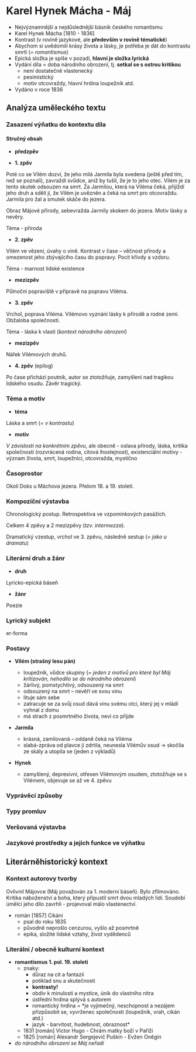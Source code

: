 # Karel Hynek Mácha - Máj

- Nejvýznamnější a nejdůslednější básník českého romantismu
- Karel Hynek Mácha [1810 - 1836]
- Kontrast (v rovině jazykové, ale **především v rovině tématické**)
- Abychom si uvědomili krásy života a lásky, je potřeba je dát do kontrastu smrti (*= romantismus*)
- Epická složka je spíše v pozadí, **hlavní je složka lyrická**
- Vydání díla = doba národního obrození, tj. **setkal se s ostrou kritikou**
  - není dostatečně vlastenecký
  - pesimistický
  - motiv otcovraždy, hlavní hrdina loupežník atd.
- Vydáno v roce 1836

## Analýza uměleckého textu

### Zasazení výňatku do kontextu díla

#### Stručný obsah

- **předzpěv**

- **1. zpěv** 

Poté co se Vilém dozví, že jeho milá Jarmila byla svedena (ještě před tím, než se poznali), zavraždí svůdce, aniž by tušil, že je to jeho otec. Vilém je za tento skutek odsouzen na smrt. Za Jarmilou, která na Viléma čeká, přijíždí jeho druh a sdělí jí, že Vilém je uvězněn a čeká na smrt pro otcovraždu. Jarmila pro žal a smutek skáče do jezera.

Obraz Májové přírody, sebevražda Jarmily skokem do jezera. Motiv lásky a nevěry.

Téma - příroda

- **2. zpěv**

Vilém ve vězení, úvahy o vině. Kontrast v čase – věčnost přírody a omezenost jeho zbývajícího času do popravy. Pocit křivdy a vzdoru.

Téma - marnost lidské existence

- **mezizpěv**

Půlnoční popraviště v přípravě na popravu Viléma.

- **3. zpěv**

Vrchol, poprava Viléma. Vilémovo vyznání lásky k přírodě a rodné zemi. Obžaloba společnosti.

Téma - láska k vlasti (*kontext národního obrození*)

- **mezizpěv**

Nářek Vilémových druhů.

- **4. zpěv** (epilog)

Po čase přichází poutník, autor se ztotožňuje, zamyšlení nad tragikou lidského osudu. Závěr tragický.

### Téma a motiv

- **téma**

Láska a smrt (*= v kontrastu*)

- **motiv**

*V závislosti na konkrétním zpěvu*, ale obecně - oslava přírody, láska, kritika společnosti (rozvrácená rodina, citová lhostejnost), existenciální motivy - význam života, smrt, loupežníci, otcovražda, mystično

### Časoprostor

Okolí Doks u Máchova jezera. Přelom 18. a 19. století.

### Kompoziční výstavba

Chronologický postup. Retrospektiva ve vzpomínkových pasážích.

Celkem 4 zpěvy a 2 mezizpěvy (*tzv. intermezza*).

Dramatický vzestup, vrchol ve 3. zpěvu, následně sestup (*= jako u dramatu*)

### Literární druh a žánr

- **druh**

Lyricko-epická báseň

- **žánr**

Poezie

### Lyrický subjekt

er-forma

### Postavy

- **Vilém (strašný lesu pán)**
  - loupežník, vůdce skupiny (*= jeden z motivů pro které byl Máj kritizován, nehodilo se do národního obrození*)
  - žárlivý, pomstychtivý, odsouzený na smrt
  - odsouzený na smrt – nevěří ve svou vinu
  - lituje  sám sebe
  - zatracuje se za svůj osud dává vinu svému otci, který jej v mládí vyhnal z domu
  - má strach z posmrtného života, neví co přijde

- **Jarmila**
  - krásná, zamilovaná – oddaně čeká na Viléma
  - slabá-zpráva od plavce ji zdrtila, neunesla Vilémův osud -> skočila ze skály a utopila se (jeden z výkladů)

- **Hynek**
  - zamyšlený, depresivní, otřesen Vilémovým osudem, ztotožňuje se s Vilémem, objevuje se až ve 4. zpěvu

### Vyprávěcí způsoby

### Typy promluv

### Veršovaná výstavba

### Jazykové prostředky a jejich funkce ve výňatku

## Literárněhistorický kontext
### Kontext autorovy tvorby

Ovlivnil Májovce (Máj považován za 1. moderní báseň). Bylo zfilmováno. Kritika náboženství a boha, který připustil smrt dvou mladých lidí. Soudobí úmělci jeho dílo zavrhli - projevoval málo vlastenectví.

- román [1857] Cikáni
  - psal do roku 1835
  - původně neprošlo cenzurou, vyšlo až posmrtně
  - epika, složité lidské vztahy, život vydědenců

### Literální / obecně kulturní kontext

- **romantismus 1. pol. 19. století**
  - znaky:
    - důraz na cit a fantazii
    - potiklad snu a skutečnosti
    - **kontrasty!**
    - obdiv k minulosti a mystice, únik do vlastního nitra
    - ústřední hrdina splývá s autorem
    - romantický hrdina = *je vyjímečný, neschopnost a nezájem přizpůsobit se, vyvrženec společnosti (loupežník, vrah, cikán atd.)
    - jazyk - barvitost, hudebnost, obraznost*
  - 1831 [román] Victor Hugo - Chrám matky boží v Paříži
  - 1825 [román] Alexandr Sergejevič Puškin - Evžen Oněgin
- *do národního obrození se Máj neřadí*
